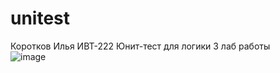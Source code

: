 # unitest
Коротков Илья ИВТ-222 Юнит-тест для логики 3 лаб работы  
![image](https://github.com/NotSoGoodAtCoding1/lab4/assets/124804780/be53b961-0427-4807-9e11-e86d250eb3ec)
